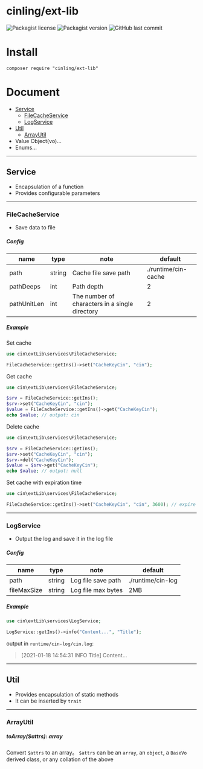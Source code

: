 # cinling/ext-lib

![Packagist license](https://img.shields.io/github/license/cinling/php-ext-lib)
![Packagist version](https://img.shields.io/packagist/v/cinling/ext-lib)
![GitHub last commit](https://img.shields.io/github/last-commit/cinling/php-ext-lib)

# Install

```
composer require "cinling/ext-lib"
```

# Document

 - [Service](#Service)
   - [FileCacheService](#FileCacheService)
   - [LogService](#LogService)
 - [Util](#Util)
   - [ArrayUtil](#ArrayUtil)
 - Value Object(vo)...  
 - Enums...
    

<hr />

## Service

 - Encapsulation of a function
 - Provides configurable parameters

<hr />

### FileCacheService

 - Save data to file

##### Config

| name | type | note | default |
| --- | --- | --- | --- |
| path | string | Cache file save path | ./runtime/cin-cache |
| pathDeeps | int | Path depth | 2 |
| pathUnitLen | int | The number of characters in a single directory | 2 |

##### Example

Set cache

```php
use cin\extLib\services\FileCacheService;

FileCacheService::getIns()->set("CacheKeyCin", "cin");
```

Get cache

```php
use cin\extLib\services\FileCacheService;

$srv = FileCacheService::getIns();
$srv->set("CacheKeyCin", "cin");
$value = FileCacheService::getIns()->get("CacheKeyCin");
echo $value; // output: cin
```

Delete cache

```php
use cin\extLib\services\FileCacheService;

$srv = FileCacheService::getIns();
$srv->set("CacheKeyCin", "cin");
$srv->del("CacheKeyCin");
$value = $srv->get("CacheKeyCin");
echo $value; // output: null
```

Set cache with expiration time

```php
use cin\extLib\services\FileCacheService;

FileCacheService::getIns()->set("CacheKeyCin", "cin", 3600); // expire after 3600s
```

<hr />

### LogService

 - Output the log and save it in the log file

##### Config

| name | type | note | default |
| --- | --- | --- | --- |
| path | string | Log file save path | ./runtime/cin-log |
| fileMaxSize | string | Log file max bytes | 2MB |

##### Example

```php
use cin\extLib\services\LogService;

LogService::getIns()->info("Content...", "Title");
```

output in `runtime/cin-log/cin.log`:
> [2021-01-18 14:54:31 INFO Title] Content...

<hr />

## Util

 - Provides encapsulation of static methods
 - It can be inserted by `trait`

<hr />

### ArrayUtil


##### toArray($attrs): array

Convert `$attrs` to an array。
`$attrs` can be an `array`, an `object`, a `BaseVo` derived class, or any collation of the above
 
